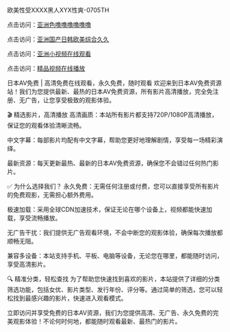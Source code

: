 欧美性受XXXX黑人XYX性爽-0705TH

点击访问：<a href="https://bered.pages.dev/">亚洲色噜噜噜噜噜噜</a>

点击访问：<a href="https://cfad.pages.dev/">亚洲国产日韩欧美综合久久</a>

点击访问：<a href="https://gda-c7m.pages.dev/">亚洲小视频在线观看</a>

点击访问：<a href="https://gfd-5xg.pages.dev/">精品视频在线播放</a>



日本AV免费 | 高清免费在线观看，永久免费，随时观看
欢迎来到日本AV免费资源站！我们为您提供最新、最热的日本AV免费资源，所有影片高清播放，完全免注册、无广告，让您享受极致的观影体验。

🎬 精选影片，高清播放
高清画质：本站所有影片都支持720P/1080P高清播放，保证您的观看体验清晰流畅。

中文字幕：每部影片均配有中文字幕，帮助您更好地理解剧情，享受每一场精彩演绎。

最新资源：每天更新最热、最新的日本AV免费资源，确保您不会错过任何热门影片。

✅ 为什么选择我们？
永久免费：无需任何注册或付费，您可以直接享受所有影片的免费观影，无需担心额外费用。

极速加载：采用全球CDN加速技术，保证无论在哪个设备上，视频都能快速加载，享受流畅播放。

无广告干扰：我们提供无广告观看环境，不会中断您的观影体验，确保每次播放都顺畅无阻。

兼容多设备：本站支持手机、平板、电脑等设备，无论您在哪里，都能随时访问，享受高清影片。

🔍 精准分类，轻松查找
为了帮助您快速找到喜欢的影片，本站提供了详细的分类筛选功能，包括女优、影片类型、发行年份、评分等。通过简单的筛选，您可以轻松找到最感兴趣的影片，快速进入观看模式。

立即访问并享受免费的日本AV资源，我们为您提供高清、无广告、永久免费的完美观影体验！不论何时何地，都能随时观看最新、最热门的影片。




<span style="display:none;">[Canonical link]( https://github.com/tk6845263/85616 ）</span>
